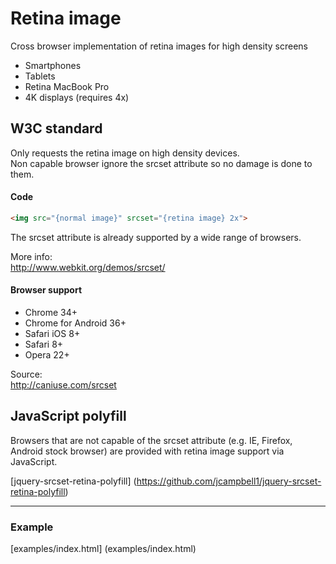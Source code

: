 # Retina image

Cross browser implementation of retina images for high density screens

- Smartphones
- Tablets
- Retina MacBook Pro
- 4K displays (requires 4x)

## W3C standard

Only requests the retina image on high density devices.  
Non capable browser ignore the srcset attribute so no damage is done to them.

#### Code

```html
<img src="{normal image}" srcset="{retina image} 2x">
```

The srcset attribute is already supported by a wide range of browsers.

More info:  
http://www.webkit.org/demos/srcset/

#### Browser support

- Chrome 34+
- Chrome for Android 36+
- Safari iOS 8+
- Safari 8+
- Opera 22+

Source:  
http://caniuse.com/srcset


## JavaScript polyfill

Browsers that are not capable of the srcset attribute (e.g. IE, Firefox, Android stock browser) are provided with retina image support via JavaScript.

[jquery-srcset-retina-polyfill] (https://github.com/jcampbell1/jquery-srcset-retina-polyfill)

------------

### Example

[examples/index.html] (examples/index.html)

